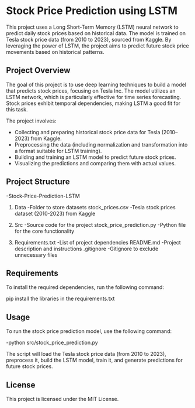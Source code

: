 # Stock Price Prediction using LSTM 
 
This project uses a Long Short-Term Memory (LSTM) neural network to predict daily stock prices based on historical data. The model is trained on Tesla stock price data (from 2010 to 2023), sourced from Kaggle. By leveraging the power of LSTM, the project aims to predict future stock price movements based on historical patterns.


## Project Overview
The goal of this project is to use deep learning techniques to build a model that predicts stock prices, focusing on Tesla Inc. The model utilizes an LSTM network, which is particularly effective for time series forecasting. Stock prices exhibit temporal dependencies, making LSTM a good fit for this task.

The project involves:
- Collecting and preparing historical stock price data for Tesla (2010–2023) from Kaggle.
- Preprocessing the data (including normalization and transformation into a format suitable for LSTM training).
- Building and training an LSTM model to predict future stock prices.
- Visualizing the predictions and comparing them with actual values.

 
## Project Structure 
 
-Stock-Price-Prediction-LSTM
1. Data
    -Folder to store datasets stock_prices.csv  -Tesla stock prices dataset (2010-2023) from    Kaggle

2. Src
    -Source code for the project stock_price_prediction.py
    -Python file for the core functionality

3. Requirements.txt
    -List of project dependencies README.md
    -Project description and instructions .gitignore
    -Gitignore to exclude unnecessary files
 

## Requirements 
 
To install the required dependencies, run the following command: 
 
pip install the libraries in the requirements.txt 

 
## Usage 
 
To run the stock price prediction model, use the following command: 
 
-python src/stock_price_prediction.py 

The script will load the Tesla stock price data (from 2010 to 2023), preprocess it, build the LSTM model, train it, and generate predictions for future stock prices.

 
## License 
 
This project is licensed under the MIT License. 

